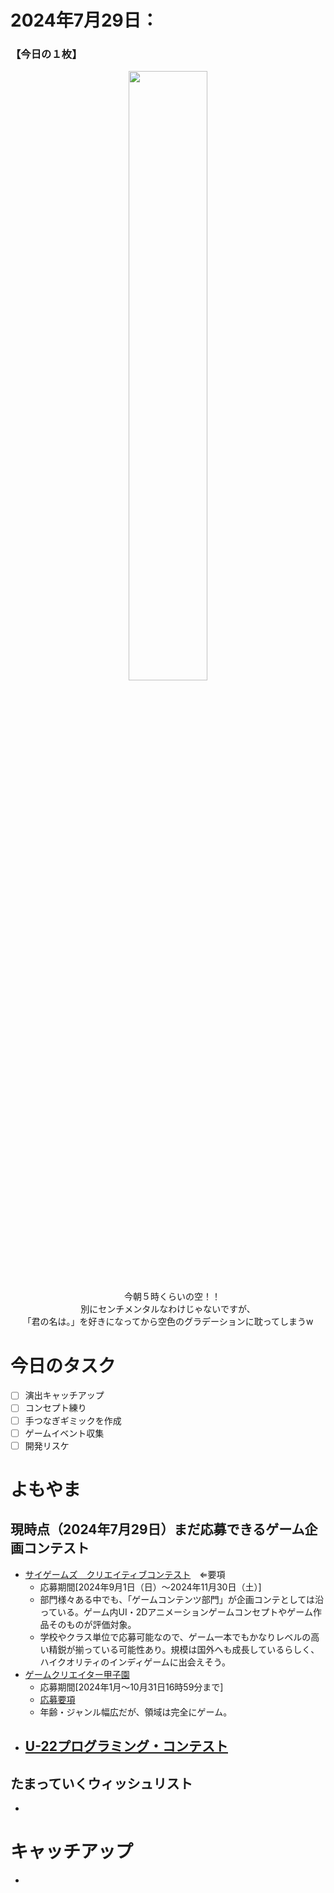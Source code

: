 # 2024年7月29日：
### 【今日の１枚】<br>
<p align="center">
  <img src="https://github.com/user-attachments/assets/7615dd3c-8d8c-43c7-92ea-13a0fa35bb43" width = 50%><br>
 　今朝５時くらいの空！！<br>
   別にセンチメンタルなわけじゃないですが、<br>
  「君の名は。」を好きになってから空色のグラデーションに耽ってしまうw<br>
</p>

# 今日のタスク
- [ ] 演出キャッチアップ
- [ ] コンセプト練り
- [ ] 手つなぎギミックを作成
- [ ] ゲームイベント収集
- [ ] 開発リスケ

# よもやま
## 現時点（2024年7月29日）まだ応募できるゲーム企画コンテスト
- [サイゲームズ　クリエイティブコンテスト](https://contest.cygames.co.jp/)　⇐要項
    - 応募期間[2024年9月1日（日）～2024年11月30日（土）]
    - 部門様々ある中でも、「ゲームコンテンツ部門」が企画コンテとしては沿っている。ゲーム内UI・2Dアニメーションゲームコンセプトやゲーム作品そのものが評価対象。
    - 学校やクラス単位で応募可能なので、ゲーム一本でもかなりレベルの高い精鋭が揃っている可能性あり。規模は国外へも成長しているらしく、ハイクオリティのインディゲームに出会えそう。
- [ゲームクリエイター甲子園](https://game.creators-guild.com/gck/)
    - 応募期間[2024年1月～10月31日16時59分まで]
    - [応募要項](https://game.creators-guild.com/gck2024-terms/)
    - 年齢・ジャンル幅広だが、領域は完全にゲーム。
- [U-22プログラミング・コンテスト](https://u22procon.com/)
    - 

## たまっていくウィッシュリスト
- 
# キャッチアップ
- 

